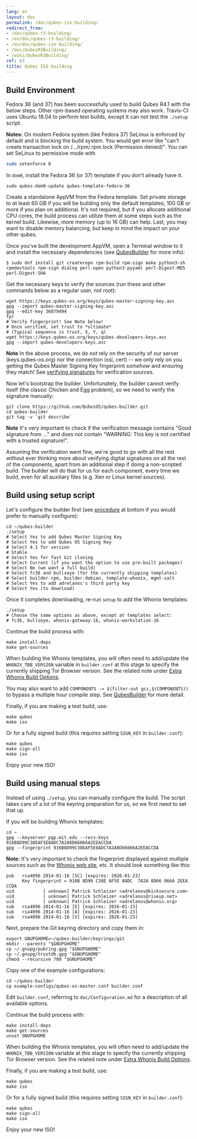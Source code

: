 ```yaml
---
lang: en
layout: doc
permalink: /doc/qubes-iso-building/
redirect_from:
- /doc/qubes-r3-building/
- /en/doc/qubes-r3-building/
- /en/doc/qubes-iso-building/
- /doc/QubesR3Building/
- /wiki/QubesR3Building/
ref: 63
title: Qubes ISO building
---
```


Build Environment
-----------------

Fedora 36 (and 37) has been successfully used to build Qubes R4.1 with the below steps.
Other rpm-based operating systems may also work.
Travis-CI uses Ubuntu 18.04 to perform test builds, except it can not test the `./setup` script.

**Notes:** On modern Fedora system (like Fedora 37) SeLinux is enforced by
default and is blocking the build system. You would get error like 
"can't create transaction lock on /.../rpm/.rpm.lock (Permission denied)".
You can set SeLinux to permissive mode with 

~~~bash
sudo setenforce 0
~~~


In `dom0`, install the Fedora 36 (or 37) template if you don't already have it.

~~~
sudo qubes-dom0-update qubes-template-fedora-36
~~~

Create a standalone AppVM from the Fedora template.
Set private storage to at least 60 GB if you will be building only the default templates; 100 GB or more if you plan on additional.
It's not required, but if you allocate additional CPU cores, the build process can utilize them at some steps such as the kernel build.
Likewise, more memory (up to 16 GB) can help.
Last, you may want to disable memory balancing, but keep in mind the impact on your other qubes.

Once you've built the development AppVM, open a Terminal window to it and install the necessary dependencies (see [QubesBuilder](/doc/qubes-builder/) for more info):

~~~
$ sudo dnf install git createrepo rpm-build rpm-sign make python3-sh rpmdevtools rpm-sign dialog perl-open python3-pyyaml perl-Digest-MD5 perl-Digest-SHA
~~~

Get the necessary keys to verify the sources (run these and other commands below as a regular user, not root):

~~~
wget https://keys.qubes-os.org/keys/qubes-master-signing-key.asc
gpg --import qubes-master-signing-key.asc
gpg --edit-key 36879494
fpr
# Verify fingerprint! See Note below!
# Once verified, set trust to *ultimate*
# (Typical sequence is trust, 5, Y, q)
wget https://keys.qubes-os.org/keys/qubes-developers-keys.asc
gpg --import qubes-developers-keys.asc
~~~

**Note** In the above process, we do *not* rely on the security of our server (keys.qubes-os.org) nor the connection (ssl, cert) -- we only rely on you getting the Qubes Master Signing Key fingerprint *somehow* and ensuring they match!
See [verifying signatures](/security/verifying-signatures/#how-to-import-and-authenticate-the-qubes-master-signing-key) for verification sources.

Now let's bootstrap the builder. Unfortunately, the builder cannot verify itself (the classic Chicken and Egg problem), so we need to verify the signature manually:

~~~
git clone https://github.com/QubesOS/qubes-builder.git
cd qubes-builder
git tag -v `git describe`
~~~

**Note** It's very important to check if the verification message contains "Good signature from ..." and does not contain "WARNING: This key is not certified with a trusted signature!".

Assuming the verification went fine, we're good to go with all the rest without ever thinking more about verifying digital signatures on all the rest of the components, apart from an additional step if doing a non-scripted build.
The builder will do that for us for each component, every time we build, even for all auxiliary files (e.g. Xen or Linux kernel sources).

Build using setup script
-----------------

Let's configure the builder first (see [procedure](/doc/qubes-iso-building/#build-using-manual-steps) at bottom if you would prefer to manually configure):

~~~
cd ~/qubes-builder
./setup
# Select Yes to add Qubes Master Signing Key
# Select Yes to add Qubes OS Signing Key
# Select 4.1 for version
# Stable
# Select Yes for fast Git cloning
# Select Current (if you want the option to use pre-built packages)
# Select No (we want a full build)
# Select fc36 and bullseye (for the currently shipping templates)
# Select builder-rpm, builder-debian, template-whonix, mgmt-salt
# Select Yes to add adrelanos's third party key
# Select Yes (to download)
~~~

Once it completes downloading, re-run `setup` to add the Whonix templates:

~~~
./setup
# Choose the same options as above, except at templates select:
# fc36, bullseye, whonix-gateway-16, whonix-workstation-16
~~~

Continue the build process with:

~~~
make install-deps
make get-sources
~~~

When building the Whonix templates, you will often need to add/update the `WHONIX_TBB_VERSION` variable in `builder.conf` at this stage to specify the currently shipping Tor Browser version.
See the related note under [Extra Whonix Build Options](/doc/building-whonix-template/).

You may also want to add `COMPONENTS := $(filter-out gcc,$(COMPONENTS))` to bypass a multiple hour compile step.
See [QubesBuilder](/doc/qubes-builder/#use-pre-built-qubes-packages) for more detail.

Finally, if you are making a test build, use:

~~~
make qubes
make iso
~~~

Or for a fully signed build (this requires setting `SIGN_KEY` in `builder.conf`):

~~~
make qubes
make sign-all
make iso
~~~

Enjoy your new ISO!

Build using manual steps
-----------------

Instead of using `./setup`, you can manually configure the build.
The script takes care of a lot of the keyring preparation for us, so we first need to set that up.

If you will be building Whonix templates:

~~~
cd ~
gpg --keyserver pgp.mit.edu --recv-keys 916B8D99C38EAF5E8ADC7A2A8D66066A2EEACCDA
gpg --fingerprint 916B8D99C38EAF5E8ADC7A2A8D66066A2EEACCDA
~~~

**Note:** It's very important to check the fingerprint displayed against multiple sources such as the [Whonix web site](https://www.whonix.org/wiki/Whonix_Signing_Key), etc.
It should look something like this:

~~~
pub   rsa4096 2014-01-16 [SC] [expires: 2026-01-23]
      Key fingerprint = 916B 8D99 C38E AF5E 8ADC  7A2A 8D66 066A 2EEA CCDA
uid           [ unknown] Patrick Schleizer <adrelanos@kicksecure.com>
uid           [ unknown] Patrick Schleizer <adrelanos@riseup.net>
uid           [ unknown] Patrick Schleizer <adrelanos@whonix.org>
sub   rsa4096 2014-01-16 [E] [expires: 2026-01-23]
sub   rsa4096 2014-01-16 [A] [expires: 2026-01-23]
sub   rsa4096 2014-01-16 [S] [expires: 2026-01-23]

~~~

Next, prepare the Git keyring directory and copy them in:

~~~
export GNUPGHOME=~/qubes-builder/keyrings/git
mkdir --parents "$GNUPGHOME"
cp ~/.gnupg/pubring.gpg "$GNUPGHOME"
cp ~/.gnupg/trustdb.gpg "$GNUPGHOME"
chmod --recursive 700 "$GNUPGHOME"
~~~

Copy one of the example configurations:

~~~
cd ~/qubes-builder
cp example-configs/qubes-os-master.conf builder.conf
~~~

Edit `builder.conf`, referring to `doc/Configuration.md` for a description of all available options.

Continue the build process with:

~~~
make install-deps
make get-sources
unset GNUPGHOME
~~~

When building the Whonix templates, you will often need to add/update the `WHONIX_TBB_VERSION` variable at this stage to specify the currently shipping Tor Browser version.
See the related note under [Extra Whonix Build Options](/doc/building-whonix-template/).

Finally, if you are making a test build, use:

~~~
make qubes
make iso
~~~

Or for a fully signed build (this requires setting `SIGN_KEY` in `builder.conf`):

~~~
make qubes
make sign-all
make iso
~~~

Enjoy your new ISO!
